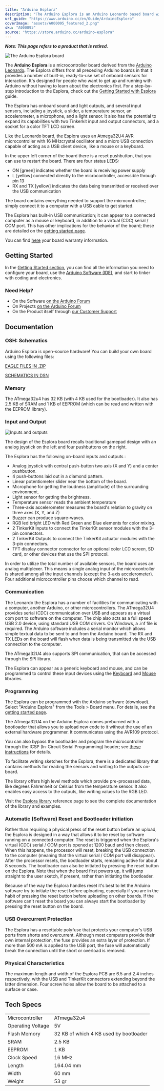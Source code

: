 ```yaml
---
title: "Arduino Esplora"
description: "The Arduino Esplora is an Arduino Leonardo based board with integrated sensors and actuators"
url_guide: "https://www.arduino.cc/en/Guide/ArduinoEsplora"
coverImage: "assets/A000095_featured_2.png"
sku: "A000095"
source: "https://store.arduino.cc/arduino-esplora"
---
```


***Note: This page refers to a product that is retired.***

![The Arduino Esplora board](./assets/A000095_top_2.jpg)

The **Arduino Esplora** is a microcontroller board derived from the [Arduino Leonardo](https://www.arduino.cc/en/Guide/ArduinoLeonardo). The Esplora differs from all preceding Arduino boards in that it provides a number of built-in, ready-to-use set of onboard sensors for interaction. It's designed for people who want to get up and running with Arduino without having to learn about the electronics first. For a step-by-step introduction to the Esplora, check out the [Getting Started with Esplora](https://www.arduino.cc/en/Guide/ArduinoEsplora) guide.

The Esplora has onboard sound and light outputs, and several input sensors, including a joystick, a slider, a temperature sensor, an accelerometer, a microphone, and a light sensor. It also has the potential to expand its capabilities with two Tinkerkit input and output connectors, and a socket for a color TFT LCD screen.

Like the Leonardo board, the Esplora uses an Atmega32U4 AVR microcontroller with 16 MHzcrystal oscillator and a micro USB connection capable of acting as a USB client device, like a mouse or a keyboard.

In the upper left corner of the board there is a reset pushbutton, that you can use to restart the board. There are four status LEDS:

* ON \[green\] indicates whether the board is receiving power supply
* L \[yellow\] connected directly to the microcontroller, accessible through pin 13
* RX and TX \[yellow\] indicates the data being transmitted or received over the USB communication

The board contains everything needed to support the microcontroller; simply connect it to a computer with a USB cable to get started.

The Esplora has built-in USB communication; it can appear to a connected computer as a mouse or keyboard, in addition to a virtual (CDC) serial / COM port. This has other implications for the behavior of the board; these are detailed on the [getting started page](https://www.arduino.cc/en/Guide/ArduinoEsplora).

You can find [here](https://www.arduino.cc/en/Main/warranty) your board warranty information.

## Getting Started

In the [Getting Started section](https://www.arduino.cc/en/Guide/ArduinoEsplora), you can find all the information you need to configure your board, use the [Arduino Software (IDE)](https://www.arduino.cc/en/Main/Software), and start to tinker with coding and electronics.

### Need Help?

* On the Software [on the Arduino Forum](https://forum.arduino.cc/index.php?board=93.0)
* On Projects [on the Arduino Forum](https://forum.arduino.cc/index.php?board=3.0)
* On the Product itself through [our Customer Support](https://support.arduino.cc/hc)

## Documentation

### OSH: Schematics

Arduino Esplora is open-source hardware! You can build your own board using the following files:

[EAGLE FILES IN .ZIP](https://www.arduino.cc/en/uploads/Main/arduino-esplora-reference-design.zip) 

[SCHEMATICS IN DSN](https://www.arduino.cc/en/uploads/Main/arduino-esplora-schematic.pdf)

### Memory

The ATmega32u4 has 32 KB (with 4 KB used for the bootloader). It also has 2.5 KB of SRAM and 1 KB of EEPROM (which can be read and written with the EEPROM library).

### Input and Output

![Inputs and outputs](assets/8209014766_1b5a58e3c2_c.jpg)

The design of the Esplora board recalls traditional gamepad design with an analog joystick on the left and four pushbuttons on the right.

The Esplora has the following on-board inputs and outputs :

* Analog joystick with central push-button two axis (X and Y) and a center pushbutton.
* 4 push-buttons laid out in a diamond pattern.
* Linear potentiometer slider near the bottom of the board.
* Microphone for getting the loudness (amplitude) of the surrounding environment.
* Light sensor for getting the brightness.
* Temperature sensor reads the ambient temperature
* Three-axis accelerometer measures the board's relation to gravity on three axes (X, Y, and Z)
* Buzzer can produce square-waves.
* RGB led bright LED with Red Green and Blue elements for color mixing.
* 2 TinkerKit Inputs to connect the TinkerKit sensor modules with the 3-pin connectors.
* 2 TinkerKit Outputs to connect the TinkerKit actuator modules with the 3-pin connectors.
* TFT display connector connector for an optional color LCD screen, SD card, or other devices that use the SPI protocol.

In order to utilize the total number of available sensors, the board uses an analog multiplexer. This means a single analog input of the microcontroller is shared among all the input channels (except the 3-axis accelerometer). Four additional microcontroller pins choose which channel to read.

### Communication

The Leonardo the Esplora has a number of facilities for communicating with a computer, another Arduino, or other microcontrollers. The ATmega32U4 provides serial (CDC) communication over USB and appears as a virtual com port to software on the computer. The chip also acts as a full speed USB 2.0 device, using standard USB COM drivers. On Windows, a .inf file is required. The Arduino software includes a serial monitor which allows simple textual data to be sent to and from the Arduino board. The RX and TX LEDs on the board will flash when data is being transmitted via the USB connection to the computer.

The ATmega32U4 also supports SPI communication, that can be accessed through the SPI library.

The Esplora can appear as a generic keyboard and mouse, and can be programmed to control these input devices using the [Keyboard](https://www.arduino.cc/reference/en/language/functions/usb/keyboard/) and [Mouse](https://www.arduino.cc/reference/en/language/functions/usb/mouse/) libraries.

### Programming

The Esplora can be programmed with the Arduino software (download). Select "Arduino Esplora" from the Tools > Board menu. For details, see the [getting started page](https://www.arduino.cc/en/Guide/ArduinoEsplora).

The ATmega32U4 on the Arduino Esplora comes preburned with a bootloader that allows you to upload new code to it without the use of an external hardware programmer. It communicates using the AVR109 protocol.

You can also bypass the bootloader and program the microcontroller through the ICSP (In-Circuit Serial Programming) header; see [these instructions](https://www.arduino.cc/en/Hacking/Programmer) for details.

To facilitate writing sketches for the Esplora, there is a dedicated library that contains methods for reading the sensors and writing to the outputs on-board.

The library offers high level methods which provide pre-processed data, like degrees Fahrenheit or Celsius from the temperature sensor. It also enables easy access to the outputs, like writing values to the RGB LED.

Visit the [Esplora library](https://www.arduino.cc/en/Reference/EsploraLibrary) reference page to see the complete documentation of the library and examples.

### Automatic (Software) Reset and Bootloader initiation

Rather than requiring a physical press of the reset button before an upload, the Esplora is designed in a way that allows it to be reset by software running on a connected computer. The reset is triggered when the Esplora's virtual (CDC) serial / COM port is opened at 1200 baud and then closed. When this happens, the processor will reset, breaking the USB connection to the computer (meaning that the virtual serial / COM port will disappear). After the processor resets, the bootloader starts, remaining active for about 8 seconds. The bootloader can also be initiated by pressing the reset button on the Esplora. Note that when the board first powers up, it will jump straight to the user sketch, if present, rather than initiating the bootloader.

Because of the way the Esplora handles reset it's best to let the Arduino software try to initiate the reset before uploading, especially if you are in the habit of pressing the reset button before uploading on other boards. If the software can't reset the board you can always start the bootloader by pressing the reset button on the board.

### USB Overcurrent Protection

The Esplora has a resettable polyfuse that protects your computer's USB ports from shorts and overcurrent. Although most computers provide their own internal protection, the fuse provides an extra layer of protection. If more than 500 mA is applied to the USB port, the fuse will automatically break the connection until the short or overload is removed.

### Physical Characteristics

The maximum length and width of the Esplora PCB are 6.5 and 2.4 inches respectively, with the USB and TinkerKit connectors extending beyond the latter dimension. Four screw holes allow the board to be attached to a surface or case.

## Tech Specs

|                   |                                        |
| ----------------- | -------------------------------------- |
| Microcontroller   | ATmega32u4                             |
| Operating Voltage | 5V                                     |
| Flash Memory      | 32 KB of which 4 KB used by bootloader |
| SRAM              | 2.5 KB                                 |
| EEPROM            | 1 KB                                   |
| Clock Speed       | 16 MHz                                 |
| Length            | 164.04 mm                              |
| Width             | 60 mm                                  |
| Weight            | 53 gr                                  |